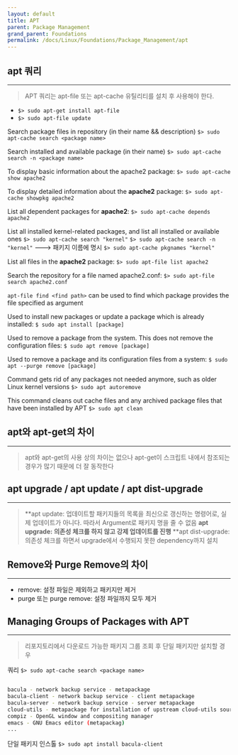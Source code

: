 ```yaml
---
layout: default
title: APT
parent: Package Management
grand_parent: Foundations
permalink: /docs/Linux/Foundations/Package_Management/apt
---
```


## apt 쿼리
---
> APT 쿼리는 apt-file 또는 apt-cache 유틸리티를 설치 후 사용해야 한다.
- `$> sudo apt-get install apt-file`
- `$> sudo apt-file update`

Search package files in repository (in their name && description)
`$> sudo apt-cache search <package name>`

Search installed and available package (in their name)
`$> sudo apt-cache search -n <package name>`

To display basic information about the apache2 package:
`$> sudo apt-cache show apache2`

To display detailed information about the **apache2** package:
`$> sudo apt-cache showpkg apache2`

List all dependent packages for **apache2**:
`$> sudo apt-cache depends apache2`

List all installed kernel-related packages, and list all installed or available ones
`$> sudo apt-cache search "kernel"`
`$> sudo apt-cache search -n "kernel"` ---> 패키지 이름에 명시
`$> sudo apt-cache pkgnames "kernel"`

List all files in the **apache2** package:
`$> sudo apt-file list apache2`

Search the repository for a file named apache2.conf:
`$> sudo apt-file search apache2.conf`

`apt-file find <find path>` can be used to find which package provides the file specified as argument

Used to install new packages or update a package which is already installed: 
`$ sudo apt install [package]`

Used to remove a package from the system. This does not remove the configuration files: 
`$ sudo apt remove [package]`

Used to remove a package and its configuration files from a system: 
`$ sudo apt --purge remove [package] `

Command gets rid of any packages not needed anymore, such as older Linux kernel versions
`$> sudo apt autoremove`

This command cleans out cache files and any archived package files that have been installed by APT
`$> sudo apt clean`

## apt와 apt-get의 차이
---
> apt와 apt-get의 사용 상의 차이는 없으나 apt-get이 스크립트 내에서 참조되는 경우가 많기 때문에 더 잘 동작한다

## apt upgrade / apt update / apt dist-upgrade
---
> **apt update: 업데이트할 패키지들의 목록을 최신으로 갱신하는 명령어로, 실제 업데이트가 아니다. 따라서 Argument로 패키지 명을 줄 수 없음
> **apt upgrade: 의존성 체크를 하지 않고 강제 업데이트를 진행**
> **apt dist-upgrade: 의존성 체크를 하면서 upgrade에서 수행되지 못한 dependency까지 설치

## Remove와 Purge Remove의 차이
---
- remove: 설정 파일은 제외하고 패키지만 제거
- purge 또는 purge remove: 설정 파일까지 모두 제거


## Managing Groups of Packages with APT
---
> 리포지토리에서 다운로드 가능한 패키지 그룹 조회 후 단일 패키지만 설치할 경우

쿼리
`$> sudo apt-cache search <package name>`
```bash

bacula - network backup service - metapackage
bacula-client - network backup service - client metapackage
bacula-server - network backup service - server metapackage
cloud-utils - metapackage for installation of upstream cloud-utils source
compiz - OpenGL window and compositing manager
emacs - GNU Emacs editor (metapackag)
...

```

단일 패키지 인스톨
`$> sudo apt install bacula-client`
